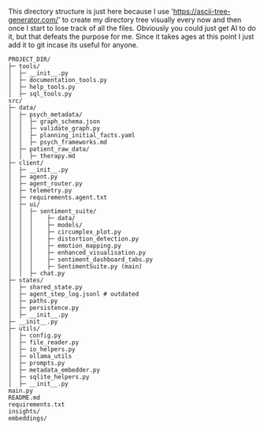 This directory structure is just here because I use 'https://ascii-tree-generator.com/' to create my directory tree visually every now and then once I start to lose track of all the files. Obviously you could just get AI to do it, but that defeats the purpose for me.
Since it takes ages at this point I just add it to git incase its useful for anyone.
```aiignore
PROJECT_DIR/
├─ tools/
│  ├─ __init__.py
│  ├─ documentation_tools.py
│  ├─ help_tools.py
│  ├─ sql_tools.py
src/
├─ data/
│  ├─ psych_metadata/
│  │  ├─ graph_schema.json
│  │  ├─ validate_graph.py
│  │  ├─ planning_initial_facts.yaml
│  │  ├─ psych_frameworks.md
│  ├─ patient_raw_data/
│  │  ├─ therapy.md
├─ client/
│  ├─ __init__.py
│  ├─ agent.py
│  ├─ agent_router.py
│  ├─ telemetry.py
│  ├─ requirements.agent.txt
│  ├─ ui/
│  │  ├─ sentiment_suite/
│  │  │    ├─ data/
│  │  │    ├─ models/
│  │  │    ├─ circumplex_plot.py
│  │  │    ├─ distortion_detection.py
│  │  │    ├─ emotion_mapping.py
│  │  │    ├─ enhanced_visualisation.py
│  │  │    ├─ sentiment_dashboard_tabs.py
│  │  │    ├─ SentimentSuite.py (main)
│  │  ├─ chat.py
├─ states/
│  ├─ shared_state.py
│  ├─ agent_step_log.jsonl # outdated
│  ├─ paths.py
│  ├─ persistence.py
│  ├─ __init__.py
├─ __init__.py
├─ utils/
│  ├─ config.py
│  ├─ file_reader.py
│  ├─ io_helpers.py
│  ├─ ollama_utils
│  ├─ prompts.py
│  ├─ metadata_embedder.py
│  ├─ sqlite_helpers.py
│  ├─ __init__.py
main.py
README.md
requirements.txt
insights/
embeddings/
```